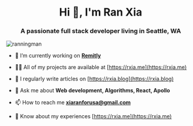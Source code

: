 <h1 align="center">Hi 👋, I'm Ran Xia</h1>
<h3 align="center">A passionate full stack developer living in Seattle, WA</h3>

<p align="left"> <img src="https://komarev.com/ghpvc/?username=ranningman&label=Profile%20views&color=0e75b6&style=flat" alt="ranningman" /> </p>

- 🔭 I’m currently working on **[Remitly](https://www.remitly.com/us/en)**

- 👨‍💻 All of my projects are available at [https://rxia.me](https://rxia.me)

- 📝 I regularly write articles on [https://rxia.blog](https://rxia.blog)

- 💬 Ask me about **Web development, Algorithms, React, Apollo**

- 📫 How to reach me **xiaranforusa@gmail.com**

- 📄 Know about my experiences [https://rxia.me](https://rxia.me)
